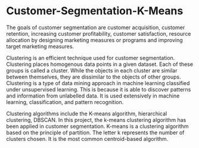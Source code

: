 # Customer-Segmentation-K-Means

The goals of customer segmentation are customer acquisition, customer retention, increasing customer profitability, customer satisfaction, resource allocation by designing marketing measures or programs and improving target marketing measures.


Clustering is an efficient technique used for customer segmentation. Clustering places homogenous data points in a given dataset. Each of these groups is called a cluster. While the objects in each cluster are similar between themselves, they are dissimilar to the objects of other groups. Clustering is a type of data mining approach in machine learning classified under unsupervised learning. This is because it is able to discover patterns and information from unlabelled data. It is used extensively in machine learning, classification, and pattern recognition.

Clustering algorithms include the K-means algorithm, hierarchical clustering, DBSCAN. In this project, the k-means clustering algorithm has been applied in customer segmentation. K-means is a clustering algorithm based on the principle of partition. The letter k represents the number of clusters chosen. It is the most common centroid-based algorithm.
